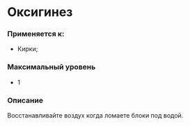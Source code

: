 # Оксигинез

### Применяется к:

* Кирки;

### Максимальный уровень

* 1

### Описание

Восстанавливайте воздух когда ломаете блоки под водой.
